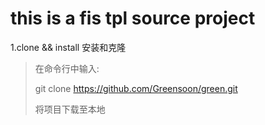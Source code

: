 # this is a fis tpl source project

 1.clone && install 安装和克隆
>
>  在命令行中输入:
>  
>  git clone https://github.com/Greensoon/green.git
>
>  将项目下载至本地
